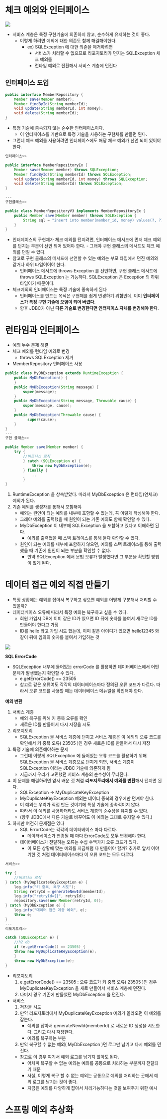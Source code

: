 # 체크 예외와 인터페이스
![](https://i.imgur.com/cpQm1QI.png)
- 서비스 계층은 특정 구현기술에 의존하지 않고, 순수하게 유지하는 것이 좋다. 
    - 이렇게 하려면 예외에 대한 의존도 함께 해결해야한다.
        - ex) SQLException 에 대한 의존을 제거하려면
            - 서비스가 처리할 수 없으므로 리포지토리가 던지는 SQLException 체크 예외를 
            - 런타임 예외로 전환해서 서비스 계층에 던진다
## 인터페이스 도입
```java
public interface MemberRepository {
    Member save(Member member);
    Member findById(String memberId);
    void update(String memberId, int money);
    void delete(String memberId);
}
```
- 특정 기술에 종속되지 않는 순수한 인터페이스이다. 
    - 이 인터페이스를 기반으로 특정 기술을 사용하는 구현체를 만들면 된다.
- 그런데 체크 예외를 사용하려면 인터페이스에도 해당 체크 예외가 선언 되어 있어야 한다.
```java
인터페이스>>

public interface MemberRepositoryEx {
    Member save(Member member) throws SQLException;
    Member findById(String memberId) throws SQLException;
    void update(String memberId, int money) throws SQLException;
    void delete(String memberId) throws SQLException;
}

---
구현클래스>>

public class MemberRepositoryV3 implements MemberRepositoryEx {
    public Member save(Member member) throws SQLException {
        String sql = "insert into member(member_id, money) values(?, ?)";
    } 
}
```
- 인터페이스의 구현체가 체크 예외를 던지려면, 인터페이스 메서드에 먼저 체크 예외를 던지는 부분이 선언 되어 있어야 한다.     - 그래야 구현 클래스의 메서드도 체크 예외를 던질 수 있다.
- 참고로 구현 클래스의 메서드에 선언할 수 있는 예외는 부모 타입에서 던진 예외와 같거나 하위 타입이어야 한다.
    - 인터페이스 메서드에 throws Exception 를 선언하면, 구현 클래스 메서드에 throws SQLException 는 가능하다. SQLException 은 Exception 의 하위 타입이기 때문이다.
- 체크예외의 인터페이스는 특정 기술에 종속하게 된다
    - 인터페이스를 만드는 목적은 구현체를 쉽게 변경하기 위함인데, 이미 **인터페이스가 특정 구현 기술에 오염이 되어 버렸다**. 
    - 향후 JDBC가 아닌 **다른 기술로 변경한다면 인터페이스 자체를 변경해야 한다**.

# 런타임과 인터페이스 
- 예외 누수 문제 해결
- 체크 예외를 런타임 예외로 변경
    - throws SQLException 제거
- MemberRepository 인터페이스 사용 

```java
public class MyDbException extends RuntimeException {
    public MyDbException() {
    }
    public MyDbException(String message) {
        super(message);
    }
    public MyDbException(String message, Throwable cause) {
        super(message, cause);
    }
    public MyDbException(Throwable cause) {
          super(cause);
    }
}
---
구현 클래스>>

public Member save(Member member) {
    try {
        //비즈니스 로직
        } catch (SQLException e) {
            throw new MyDbException(e);
        } finally {
            ..
        }
}

```
1. RuntimeException 을 상속받았다. 따라서 MyDbException 은 런타임(언체크) 예외가 된다.
2. 기존 예외를 생성자를 통해서 포함해야 
    - 예외는 원인이 되는 예외를 내부에 포함할 수 있는데, 꼭 이렇게 작성해야 한다. 
    - 그래야 예외를 출력했을 때 원인이 되는 기존 예외도 함께 확인할 수 있다.
    - MyDbException 이 내부에 SQLException 을 포함하고 있다고 이해하면 된다. 
        - 예외를 출력했을 때 스택 트레이스를 통해 둘다 확인할 수 있다.
    - 원인이 되는 예외를 내부에 포함하지 않으면, 예외를 스택 트레이스를 통해 출력했을 때 기존에 원인이 되는 부분을 확인할 수 없다.
        - 만약 SQLException 에서 문법 오류가 발생했다면 그 부분을 확인할 방법이 없게 된다.

# 데이터 접근 예외 직접 만들기
- 특정 상황에는 예외를 잡아서 복구하고 싶으면 예외를 어떻게 구분해서 처리할 수 있을까?
- 데이터베이스 오류에 따라서 특정 예외는 복구하고 싶을 수 있다.
    - 회원 가입시 DB에 이미 같은 ID가 있으면 ID 뒤에 숫자를 붙여서 새로운 ID를 만들어야 한다고 가정
    - ID를 hello 라고 가입 시도 했는데, 이미 같은 아이디가 있으면 hello12345 와 같이 뒤에 임의의 숫자를 붙여서 가입하는 것

![](https://i.imgur.com/0z5XD9x.png)

**SQL ErrorCode**
- SQLException 내부에 들어있는 errorCode 를 활용하면 데이터베이스에서 어떤 문제가 발생했는지 확인할 수 있다.
    - e.getErrorCode() == 23505
    - 참고로 같은 오류여도 각각의 데이터베이스마다 정의된 오류 코드가 다르다. 따라서 오류 코드를 사용할 때는 데이터베이스 메뉴얼을 확인해야 한다.

**예외 변환**
1. 서비스 계층
    - 예외 복구를 위해 키 중복 오류를 확인
    - 새로운 ID를 만들어서 다시 저장을 시도
2. 리포지토리
    - SQLException 을 서비스 계층에 던지고 서비스 계층은 이 예외의 오류 코드를 확인해서 키 중복 오류( 23505 )인 경우 새로운 ID를 만들어서 다시 저장
3. 특정 기술에 의존해야하는 문제
    - 그런데 이렇게 SQLException 에 들어있는 오류 코드를 활용하기 위해 SQLException 을 서비스 계층으로 던지게 되면, 서비스 계층이 SQLException 이라는 JDBC 기술에 의존하게 됨
    - 지금까지 우리가 고민했던 서비스 계층의 순수성이 무너진다.
4. 이 문제를 해결하려면 앞서 배운 것 처럼 **리포지토리에서 예외를 변환**해서 던지면 된다. 
    - SQLException -> MyDuplicateKeyException
    - MyDuplicateKeyException 예외는 데이터 중복의 경우에만 던져야  한다.
    - 이 예외는 우리가 직접 만든 것이기에 특정 기술에 종속적이지 않다. 
    - 따라서 이 예외를 사용하더라도 서비스 계층의 순수성을 유지할 수 있다. 
    - (향후 JDBC에서 다른 기술로 바꾸어도 이 예외는 그대로 유지할 수 있다.)
5. 하지만 여전히 문제점은 있다
    - SQL ErrorCode는 각각의 데이터베이스 마다 다르다. 
        - 데이터베이스가 변경될 때 마다 ErrorCode도 모두 변경해야 한다.
    - 데이터베이스가 전달하는 오류는 수십 수백가지 오류 코드가 있다.    
        - 이 모든 상황에 맞는 예외를 지금처럼 다 만들어야 할까? 추가로 앞서 이야기한 것 처럼 데이터베이스마다 이 오류 코드는 모두 다르다.
```java
서비스>>

try {
    //비즈니스 로직
} catch (MyDuplicateKeyException e) {
    log.info("키 중복, 복구 시도");
    String retryId = generateNewId(memberId); 
    log.info("retryId={}", retryId); 
    repository.save(new Member(retryId, 0));
} catch (MyDbException e) { 
    log.info("데이터 접근 계층 예외", e);
    throw e; 
}
---
리포지토리>>

catch (SQLException e) {
    //h2 db
    if (e.getErrorCode() == 23505) {
    throw new MyDuplicateKeyException(e);
    }
    throw new MyDbException(e);
}
```
- 리포지토리
    1. e.getErrorCode() == 23505 : 오류 코드가 키 중복 오류( 23505 )인 경우 MyDuplicateKeyException 을 새로 만들어서 서비스 계층에 던진다. 
    2. 나머지 경우 기존에 만들었던 MyDbException 을 던진다.
- 서비스
    1. 저장을 시도
    2. 만약 리포지토리에서 MyDuplicateKeyException 예외가 올라오면 이 예외를 잡는다.
        - 예외를 잡아서 generateNewId(memberId) 로 새로운 ID 생성을 시도한다. 그리고 다시 저장한다.
        - 예외를 복구하는 부분
    3. 만약 복구할 수 없는 예외( MyDbException )면 로그만 남기고 다시 예외를 던진다.
    - 참고로 이 경우 여기서 예외 로그를 남기지 않아도 된다. 
        - 어차피 복구할 수 없는 예외는 예외를 공통으로 처리하는 부분까지 전달되기 때문
        - 사실, 이렇게 복구 할 수 없는 예외는 공통으로 예외를 처리하는 곳에서 예외 로그를 남기는 것이 좋다. 
        - 지금은 예외를 다양하게 잡아서 처리가능하다는 것을 보여주기 위한 예시
# 스프링 예외 추상화